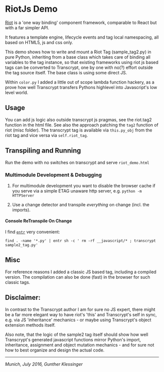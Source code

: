 # RiotJs Demo

[Riot](https://github.com/riot/riot) is a 'one way binding' component framework, comparable to React but with
a far simpler API.

It features a template engine, lifecycle events and tag local namespacing,
all based on HTML5, js and css only.

This demo shows how to write and mount a Riot Tag (sample_tag2.py) in pure Python,
inheriting from a base class which takes care of binding all variables to the tag
instance, so that existing frameworks using riot js based tags can be converted
to Transcrypt, one by one with no(?) effort outside the tag source itself.
The base class is using some direct JS.

Within `color.py` I added a little out of scope lambda function hackery, as a prove
how well Transcrypt transfers Pythons highlevel into Javascript's low level
world.

## Usage

You can add js logic also outside transcrypt js pragmas, see the riot.tag2
function in the html file. See also the approach patching the `tag2` function
of riot (misc folder).
The transcrypt tag is available via `this.py_obj` from the riot tag and vice
versa via `self.riot_tag`.


## Transpiling and Running

Run the demo with no switches on transcrypt and serve `riot_demo.html`

### Multimodule Development & Debugging

1. For multimodule development you want to disable the browser cache if you
    serve via a simple ETAG unaware http server, e.g. `python -m HTTPServer`

1. Use a change detector and transpile *everything* on change (incl. the
   imports).

#### Console ReTranspile On Change

I find [`entr`](http://entrproject.org/) very convenient:

```
find . -name '*.py' | entr sh -c ' rm -rf __javascript/* ; transcrypt sample2_tag.py'
```

## Misc

For reference reasons I added a classic JS based tag, including a compiled
version. The compilation can also be done (fast) in the browser for such
classic tags.


## Disclaimer:

In contrast to the Transcrypt author I am for sure no JS expert, there might be a far more elegant way to
have riot's 'this' and Transcrypt's self in sync, e.g. via JS 'inheritance'
mechanics - or maybe using Transcrypt's object extension methods itself.

Also note, that the logic of the sample2 tag itself should show how
well Transcrypt's generated javascript functions mirror Python's import, inheritance,
assignment and object mutation mechanics - and for sure not how to best organize and
design the actual code.

----

<i>Munich, July 2016, Gunther Klessinger</i>
